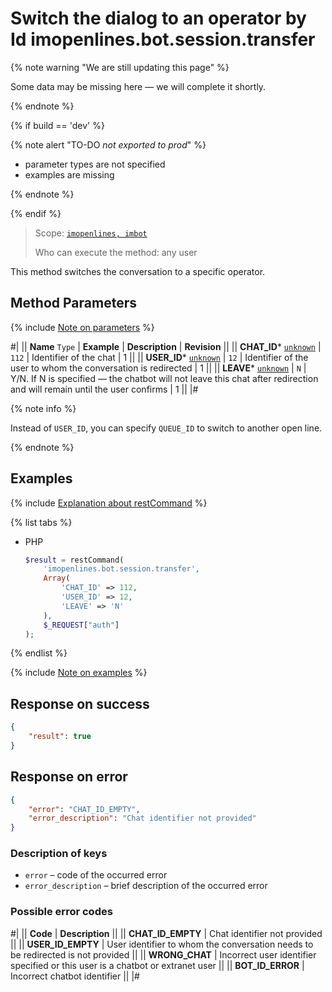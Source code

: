 # Switch the dialog to an operator by Id imopenlines.bot.session.transfer

{% note warning "We are still updating this page" %}

Some data may be missing here — we will complete it shortly.

{% endnote %}

{% if build == 'dev' %}

{% note alert "TO-DO _not exported to prod_" %}

- parameter types are not specified
- examples are missing

{% endnote %}

{% endif %}

> Scope: [`imopenlines, imbot`](../../../scopes/permissions.md)
>
> Who can execute the method: any user

This method switches the conversation to a specific operator.

## Method Parameters

{% include [Note on parameters](../../../../_includes/required.md) %}

#|
|| **Name**
`Type` | **Example** | **Description** | **Revision** ||
|| **CHAT_ID*** 
[`unknown`](../../../data-types.md) | `112` | Identifier of the chat | 1 ||
|| **USER_ID*** 
[`unknown`](../../../data-types.md) | `12` | Identifier of the user to whom the conversation is redirected | 1 ||
|| **LEAVE*** 
[`unknown`](../../../data-types.md) | `N` | Y/N. If N is specified — the chatbot will not leave this chat after redirection and will remain until the user confirms | 1 ||
|#

{% note info %}

Instead of `USER_ID`, you can specify `QUEUE_ID` to switch to another open line.

{% endnote %}

## Examples

{% include [Explanation about restCommand](../../../chat-bots/_includes/rest-command.md) %}

{% list tabs %}

- PHP

    ```php
    $result = restCommand(
        'imopenlines.bot.session.transfer',
        Array(
            'CHAT_ID' => 112,
            'USER_ID' => 12,
            'LEAVE' => 'N'
        ),
        $_REQUEST["auth"]
    );
    ```

{% endlist %}

{% include [Note on examples](../../../../_includes/examples.md) %}

## Response on success

```json
{
    "result": true
}
```

## Response on error

```json
{
    "error": "CHAT_ID_EMPTY",
    "error_description": "Chat identifier not provided"
}
```

### Description of keys

- `error` – code of the occurred error
- `error_description` – brief description of the occurred error

### Possible error codes

#|
|| **Code** | **Description** ||
|| **CHAT_ID_EMPTY** | Chat identifier not provided ||
|| **USER_ID_EMPTY** | User identifier to whom the conversation needs to be redirected is not provided ||
|| **WRONG_CHAT** | Incorrect user identifier specified or this user is a chatbot or extranet user ||
|| **BOT_ID_ERROR** | Incorrect chatbot identifier ||
|#